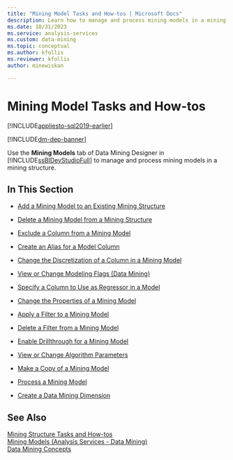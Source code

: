 ```yaml
---
title: "Mining Model Tasks and How-tos | Microsoft Docs"
description: Learn how to manage and process mining models in a mining structure by using the Data Mining Designer in SQL Server Data Tools.
ms.date: 10/31/2023
ms.service: analysis-services
ms.custom: data-mining
ms.topic: conceptual
ms.author: kfollis
ms.reviewer: kfollis
author: minewiskan

---
```

# Mining Model Tasks and How-tos
[!INCLUDE[appliesto-sql2019-earlier](../includes/appliesto-sql2019-earlier.md)]

[!INCLUDE[dm-dep-banner](../includes/dm-dep-banner.md)]

  Use the **Mining Models** tab of Data Mining Designer in [!INCLUDE[ssBIDevStudioFull](../includes/ssbidevstudiofull-md.md)] to manage and process mining models in a mining structure.  
  
## In This Section  
  
-   [Add a Mining Model to an Existing Mining Structure](../../analysis-services/data-mining/add-a-mining-model-to-an-existing-mining-structure.md)  
  
-   [Delete a Mining Model from a Mining Structure](../../analysis-services/data-mining/delete-a-mining-model-from-a-mining-structure.md)  
  
-   [Exclude a Column from a Mining Model](../../analysis-services/data-mining/exclude-a-column-from-a-mining-model.md)  
  
-   [Create an Alias for a Model Column](../../analysis-services/data-mining/create-an-alias-for-a-model-column.md)  
  
-   [Change the Discretization of a Column in a Mining Model](../../analysis-services/data-mining/change-the-discretization-of-a-column-in-a-mining-model.md)  
  
-   [View or Change Modeling Flags &#40;Data Mining&#41;](../../analysis-services/data-mining/view-or-change-modeling-flags-data-mining.md)  
  
-   [Specify a Column to Use as Regressor in a Model](../../analysis-services/data-mining/specify-a-column-to-use-as-regressor-in-a-model.md)  
  
-   [Change the Properties of a Mining Model](../../analysis-services/data-mining/change-the-properties-of-a-mining-model.md)  
  
-   [Apply a Filter to a Mining Model](../../analysis-services/data-mining/apply-a-filter-to-a-mining-model.md)  
  
-   [Delete a Filter from a Mining Model](../../analysis-services/data-mining/delete-a-filter-from-a-mining-model.md)  
  
-   [Enable Drillthrough for a Mining Model](../../analysis-services/data-mining/enable-drillthrough-for-a-mining-model.md)  
  
-   [View or Change Algorithm Parameters](../../analysis-services/data-mining/view-or-change-algorithm-parameters.md)  
  
-   [Make a Copy of a Mining Model](../../analysis-services/data-mining/make-a-copy-of-a-mining-model.md)  
  
-   [Process a Mining Model](../../analysis-services/data-mining/process-a-mining-model.md)  
  
-   [Create a Data Mining Dimension](../../analysis-services/data-mining/create-a-data-mining-dimension.md)  
  
## See Also  
 [Mining Structure Tasks and How-tos](../../analysis-services/data-mining/mining-structure-tasks-and-how-tos.md)   
 [Mining Models &#40;Analysis Services - Data Mining&#41;](../../analysis-services/data-mining/mining-models-analysis-services-data-mining.md)   
 [Data Mining Concepts](../../analysis-services/data-mining/data-mining-concepts.md)  
  
  
